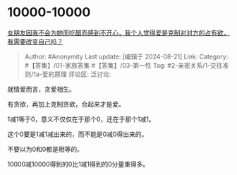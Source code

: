 # 10000-10000
[女朋友因我不会为她而吃醋而感到不开心，我个人觉得爱是克制对对方的占有欲，我需要改变自己吗？](https://www.zhihu.com/question/662182614/answer/3601360266)

> Author: #Anonymity
> Last update: [编辑于 2024-08-21]
> Link:
> Category: #【答集】/01-家族答集 #【答集】/03-第一性 
> Tag: #2-亲密关系/1-交往准则/1a-爱的原理 
> 评论区:
> 泛讨论:

就情爱而言，贪爱相生。

有贪欲，再加上克制贪欲，合起来才是爱。

1减1等于0，意义不仅仅在于那个0，还在于那个1减1。

这个0要是1减1减出来的，而不能是0减0得出来的。

不要以为0和0都是相等的。

10000减10000得到的0比1减1得到的0分量重得多。